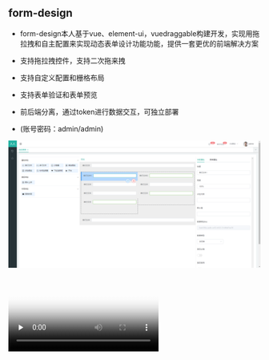 ## form-design
- form-design本人基于vue、element-ui，vuedraggable构建开发，实现用拖拉拽和自主配置来实现动态表单设计功能功能，提供一套更优的前端解决方案
- 支持拖拉拽控件，支持二次拖来拽
- 支持自定义配置和栅格布局
- 支持表单验证和表单预览
- 前后端分离，通过token进行数据交互，可独立部署

- (账号密码：admin/admin)

![效果图](demo-screenshot/03.png)

<video id="video" controls="" preload="none" poster="demo-screenshot/03.png">
<source id="mp4" src="demo-screenshot/20190511_204448.mp4" type="video/mp4">
</video>